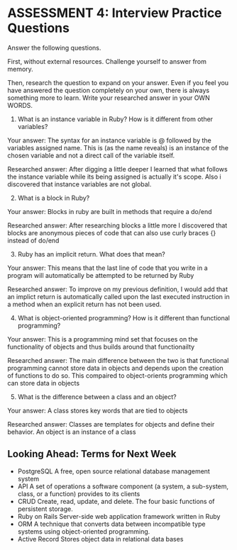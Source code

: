 # ASSESSMENT 4: Interview Practice Questions
Answer the following questions.

First, without external resources. Challenge yourself to answer from memory.

Then, research the question to expand on your answer. Even if you feel you have answered the question completely on your own, there is always something more to learn. Write your researched answer in your OWN WORDS.  

1. What is an instance variable in Ruby? How is it different from other variables?

  Your answer: The syntax for an instance variable is @ followed by the variables assigned name. This is (as the name reveals) is an instance of the chosen variable and not a direct call of the variable itself. 

  Researched answer: After digging a little deeper I learned that what follows the instance variable while its being assigned is actually it's scope. Also i discovered that instance variables are not global.



2. What is a block in Ruby?

  Your answer: Blocks in ruby are built in methods that require a do/end

  Researched answer: After researching blocks a little more I discovered that blocks are anonymous pieces of code that can also use curly braces {} instead of do/end



3. Ruby has an implicit return. What does that mean?

  Your answer: This means that the last line of code that you write in a program will automatically be attempted to be returned by Ruby

  Researched answer: To improve on my previous definition, I would add that an implict return is automatically called upon the last executed instruction in a method when an explicit return has not been used. 



4. What is object-oriented programming? How is it different than functional programming?

  Your answer: This is a programming mind set that focuses on the functionality of objects and thus builds around that functionailty 

  Researched answer: The main difference between the two is that functional programming cannot store data in objects and depends upon the creation of functions to do so. This compaired to object-orients programming which can store data in objects



5. What is the difference between a class and an object?

  Your answer: A class stores key words that are tied to objects

  Researched answer: Classes are templates for objects and define their behavior. An object is an instance of a class



## Looking Ahead: Terms for Next Week
- PostgreSQL
A free, open source relational database management system
- API
A set of operations a software component (a system, a sub-system, class, or a function) provides to its clients
- CRUD
Create, read, update, and delete. The four basic functions of persistent storage.
- Ruby on Rails
Server-side web application framework written in Ruby
- ORM
A technique that converts data between incompatible type systems using object-oriented programming.
- Active Record
Stores object data in relational data bases

